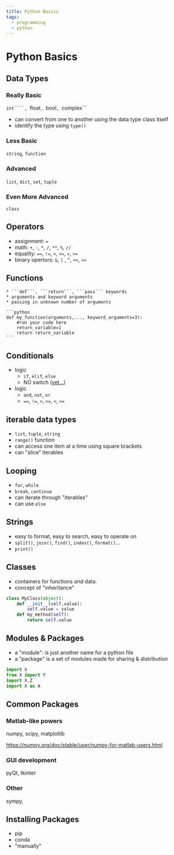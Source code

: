 ```yaml
---
title: Python Basics
tags:
  - programming
  - python
---
```


# Python Basics

## Data Types

### Really Basic

```int````, ```float```, ```bool```, ```complex```

* can convert from one to another using the data type class itself
* identify the type using ```type()```

### Less Basic

```string```, ```function```

### Advanced

```list```, ```dict```, ```set```, ```tuple```

### Even More Advanced

```class```

## Operators

* assignment: ```=```
* math: ```+```, ```-```, ```*```, ```/```, ```**```, ```%```, ```//```
* equality: ```==```, ```!=```, ```<```, ```<=```, ```>```, ```>=```
* binary opertors: ```&```, ```|``` , ```^```, ```<<```, ```>>```

## Functions

    * ```def```, ```return```, ```pass``` keywords
    * arguments and keyword arguments
    * passing in unknown number of arguments

    ```python
    def my_function(arguments,..., keyword_arguments=3):
        #run your code here
        return_variable=1
        return return_variable
    ```

## Conditionals

* logic
    * ```if```, ```elif```, ```else```
    * NO switch ([yet...](https://towardsdatascience.com/switch-case-statements-are-coming-to-python-d0caf7b2bfd3))
* logic
    * ```and```, ```not```, ```or```
    * ```==```, ```!=```, ```>```, ```>=```, ```<```, ```<=```

## iterable data types

* ```list```, ```tuple```, ```string```
* ```range()``` function
* can access one item at a time using square brackets
* can "slice" iterables

## Looping

* ```for```, ```while```
* ```break```, ```continue```
* can iterate through "iterables"
* can use ```else```

## Strings

* easy to format, easy to search, easy to operate on
* ```split()```, ```join()```, ```find()```, ```index()```, ```format()```...
* ```print()```

## Classes

* containers for functions _and_ data.
* concept of "inheritance"

```python
class MyClass(object):
    def __init__(self,value):
        self.value = value
    def my_method(self):
        return self.value
```

## Modules & Packages

* a "module": is just another name for a python file
* a "package" is a set of modules made for sharing & distribution


```python
import X
from X import Y
import X.Z
import X as A
```

## Common Packages

### Matlab-like powers
numpy, scipy, matplotlib

<https://numpy.org/doc/stable/user/numpy-for-matlab-users.html>

### GUI development
pyQt, tkinter

### Other
sympy,

## Installing Packages

* pip
* conda
* "manually"